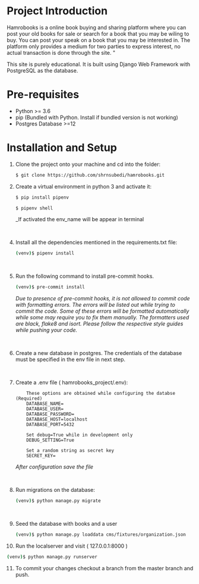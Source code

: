 # Project Introduction

Hamrobooks is a online book buying and sharing platform where you can post your old books for sale or search for a book that you may be wiling to buy. You can post your speak on a book that you may be interested in. The platform only provides a medium for two parties to express interest, no actual transaction is done through the site. "

This site is purely educational. It is built using Django Web Framework with PostgreSQL as the database.

# Pre-requisites

- Python >= 3.6
- pip (Bundled with Python. Install if bundled version is not working)
- Postgres Database >=12

# Installation and Setup

1. Clone the project onto your machine and cd into the folder:
   ```bash
   $ git clone https://github.com/shrnsubedi/hamrobooks.git
   ```
2. Create a virtual environment in python 3 and activate it:

   ```bash
   $ pip install pipenv
   ```

   ```bash
   $ pipenv shell
   ```

   \_If activated the env_name will be appear in terminal

<br/>

4.  Install all the dependencies mentioned in the requirements.txt file:
    ```bash
    (venv)$ pipenv install
    ```

<br/>

5. Run the following command to install pre-commit hooks.

   ```bash
   (venv)$ pre-commit install
   ```

   _Due to presence of pre-commit hooks, it is not allowed to commit code with formatting errors. The errors will be listed out while trying to commit the code. Some of these errors will be formatted automatically while some may require you to fix them manually. The formatters used are black, flake8 and isort. Please follow the respective style guides while pushing your code._

<br/>

6. Create a new database in postgres. The credentials of the database must be specified in the env file in next step.

<br/>

7. Create a .env file ( hamrobooks_project/.env):

   ```
       These options are obtained while configuring the databse (Required)
       DATABASE_NAME=
       DATABASE_USER=
       DATABASE_PASSWORD=
       DATABASE_HOST=localhost
       DATABASE_PORT=5432

       Set debug=True while in development only
       DEBUG_SETTING=True

       Set a random string as secret key
       SECRET_KEY=
   ```

   _After configuration save the file_

<br/>

8. Run migrations on the database:
   ```bash
   (venv)$ python manage.py migrate
   ```

<br/>

9. Seed the database with books and a user

   ```bash
   (venv)$ python manage.py loaddata cms/fixtures/organization.json
   ```

10. Run the localserver and visit ( 127.0.0.1:8000 )

```bash
(venv)$ python manage.py runserver
```

11. To commit your changes checkout a branch from the master branch and push.
